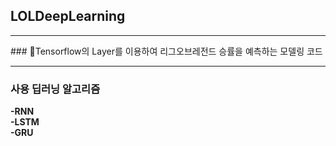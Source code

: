 <h2>LOLDeepLearning</h2>
<hr>
### 🤖Tensorflow의 Layer를 이용하여 리그오브레전드 승률을 예측하는 모델링 코드
<hr>
<h3> 사용 딥러닝 알고리즘</h3>
  <strong>-RNN
  <br>
  <strong>-LSTM
     <br>
  <strong>-GRU
               
  
